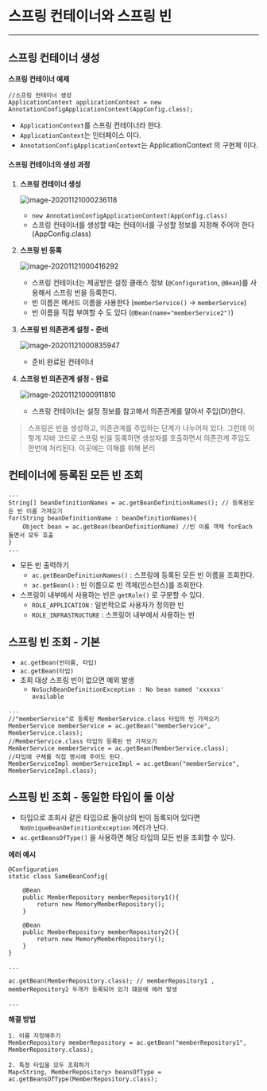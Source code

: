 # 스프링 컨테이너와 스프링 빈

---

## 스프링 컨테이너 생성

**스프링 컨테이너 예제**

```
//스프링 컨테이너 생성
ApplicationContext applicationContext = new AnnotationConfigApplicationContext(AppConfig.class);
```

* `ApplicationContext`를 스프링 컨테이너라 한다.
* `ApplicationContext`는 인터페이스 이다.
* `AnnotationConfigApplicationContext`는 ApplicationContext 의 구현체 이다.



#### 스프링 컨테이너의 생성 과정

1. **스프링 컨테이너 생성**

   ![image-20201121000236118](http://www.jimbae.com:59005/image/201)

   * `new AnnotationConfigApplicationContext(AppConfig.class)`
   * 스프링 컨테이너를 생성할 때는 컨테이너를 구성할 정보를 지정해 주어야 한다 (AppConfig.class)

   

2. **스프링 빈 등록**

   ![image-20201121000416292](http://www.jimbae.com:59005/image/202)

   * 스프링 컨테이너는 제공받은 설정 클래스 정보 (`@Configuration`, `@Bean`)를 사용해서 스프링 빈을 등록한다.
   * 빈 이름은 메서드 이름을 사용한다 (`memberService()` -> `memberService`)
   * 빈 이름을 직접 부여할 수 도 있다 (`@Bean(name="memberService2")`)

   

3. **스프링 빈 의존관계 설정 - 준비**

   ![image-20201121000835947](http://www.jimbae.com:59005/image/203)

   * 준비 완료된 컨테이너
     

4. **스프링 빈 의존관계 설정 - 완료**

   ![image-20201121000911810](http://www.jimbae.com:59005/image/204)

   * 스프링 컨테이너는 설정 정보를 참고해서 의존관계를 알아서 주입(DI)한다.

> 스프링은 빈을 생성하고, 의존관계를 주입하는 단계가 나누어져 있다. 그런데 이렇게 자바 코드로 스프링 빈을 등록하면 생성자를 호출하면서 의존관계 주입도 한번에 처리된다. 이곳에는 이해를 위해 분리





## 컨테이너에 등록된 모든 빈 조회

```
...
String[] beanDefinitionNames = ac.getBeanDefinitionNames(); // 등록된모든 빈 이름 가져오기
for(String beanDefinitionName : beanDefinitionNames){
	Object bean = ac.getBean(beanDefinitionName) //빈 이름 객체 forEach 돌면서 모두 호출
}
...
```

* 모든 빈 출력하기
  * `ac.getBeanDefinitionNames()` : 스프링에 등록된 모든 빈 이름을 조회한다.
  * `ac.getBean()` : 빈 이름으로 빈 객체(인스턴스)를 조회한다.
* 스프링이 내부에서 사용하는 빈은 `getRole()` 로 구분할 수 있다.
  * `ROLE_APPLICATION` : 일반적으로 사용자가 정의한 빈
  * `ROLE_INFRASTRUCTURE` : 스프링이 내부에서 사용하는 빈



## 스프링 빈 조회 - 기본

* `ac.getBean(빈이름, 타입)`
* `ac.getBean(타입)`
* 조회 대상 스프링 빈이 없으면 예외 발생
  * `NoSuchBeanDefinitionException : No bean named 'xxxxxx' available`

```
...
//"memberService"로 등록된 MemberService.class 타입의 빈 가져오기
MemberService memberService = ac.getBean("memberService", MemberService.class); 
//MemberService.class 타입의 등록된 빈 가져오기
MemberService memberService = ac.getBean(MemberService.class); 
//타입에 구체를 직접 명시에 주어도 된다.
MemberServiceImpl memberServiceImpl = ac.getBean("memberService", MemberServiceImpl.class); 
```



## 스프링 빈 조회 - 동일한 타입이 둘 이상

* 타입으로 조회시 같은 타입으로 둘이상의 빈이 등록되어 있다면 `NoUniqueBeanDefinitionException` 에러가 난다. 
* `ac.getBeansOfType()` 을 사용하면 해당 타입의 모든 빈을 조회할 수 있다.

**에러 예시**

````
@Configuration
static class SameBeanConfig{
	
	@Bean
	public MemberRepository memberRepository1(){
		return new MemoryMemberRepository();
	}
	
	@Bean
	public MemberRepository memberRepository2(){
		return new MemoryMemberRepository();
	}	
}

...

ac.getBean(MemberRepository.class); // memberRepository1 , memberRepository2 두개가 등록되어 있기 떄문에 에러 발생

...
````

**해결 방법**

```
1. 이름 지정해주기
MemberRepository memberRepository = ac.getBean("memberRepository1", MemberRepository.class); 

2. 특정 타입을 모두 조회하기
Map<String, MemberRepository> beansOfType = ac.getBeansOfType(MemberRepository.class);
```

